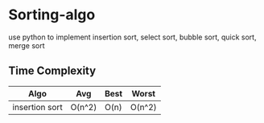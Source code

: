# Sorting-algo
use python to implement insertion sort, select sort, bubble sort, quick sort, merge sort

## Time Complexity

Algo | Avg  | Best | Worst 
------------ | ------------- | ------------- | ------------- 
insertion sort | O(n^2) | O(n) | O(n^2)

